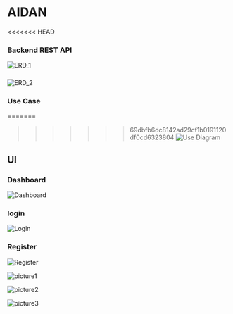 # AIDAN

<<<<<<< HEAD
### Backend REST API
![ERD_1](/Flowcharts/screenshot.png)

### 
![ERD_2](/Flowcharts/ERD.png)

### Use Case
=======
>>>>>>> 69dbfb6dc8142ad29cf1b0191120df0cd6323804
![Use Diagram](/Flowcharts/screenshot3.png)

## UI
### Dashboard
![Dashboard](/Flowcharts/Dashboard.png)

### login
![Login](/Flowcharts/Login.png)

### Register
![Register](/Flowcharts/Register.png)

![picture1](/Flowcharts/DB.png)

![picture2](/Flowcharts/CDA.png)

![picture3](/Flowcharts/CDB.png)
